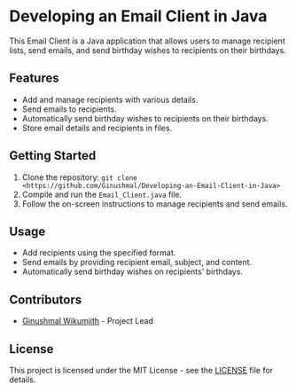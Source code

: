 # Developing an Email Client in Java

This Email Client is a Java application that allows users to manage recipient lists, send emails, and send birthday wishes to recipients on their birthdays.

## Features

- Add and manage recipients with various details.
- Send emails to recipients.
- Automatically send birthday wishes to recipients on their birthdays.
- Store email details and recipients in files.

## Getting Started

1. Clone the repository: `git clone <https://github.com/Ginushmal/Developing-an-Email-Client-in-Java>`
2. Compile and run the `Email_Client.java` file.
3. Follow the on-screen instructions to manage recipients and send emails.

## Usage

- Add recipients using the specified format.
- Send emails by providing recipient email, subject, and content.
- Automatically send birthday wishes on recipients' birthdays.

## Contributors

- [Ginushmal Wikumjith](https://github.com/Ginushmal) - Project Lead

## License

This project is licensed under the MIT License - see the [LICENSE](LICENSE) file for details.
